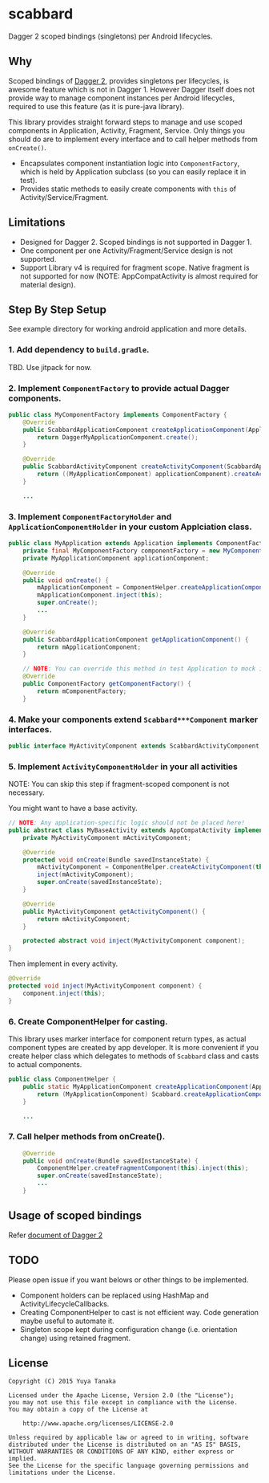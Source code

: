 scabbard
=================

Dagger 2 scoped bindings (singletons) per Android lifecycles.

## Why

Scoped bindings of [Dagger 2](https://github.com/google/dagger),
provides singletons per lifecycles, is awesome feature which is not in
Dagger 1.
However Dagger itself does not provide way to manage component instances
per Android lifecycles, required to use this feature (as it is pure-java
library).

This library provides straight forward steps to manage and use scoped
components in Application, Activity, Fragment, Service.
Only things you should do are to implement every interface and to call
helper methods from `onCreate()`.

- Encapsulates component instantiation logic into `ComponentFactory`, which is
  held by Application subclass (so you can easily replace it in test).
- Provides static methods to easily create components with `this` of
  Activity/Service/Fragment.

## Limitations

- Designed for Dagger 2. Scoped bindings is not supported in Dagger 1.
- One component per one Activity/Fragment/Service design is not
  supported.
- Support Library v4 is required for fragment scope. Native fragment is
  not supported for now (NOTE: AppCompatActivity is almost required for
  material design).

## Step By Step Setup

See example directory for working android application and more details.

### 1. Add dependency to `build.gradle`.

TBD. Use jitpack for now.

### 2. Implement `ComponentFactory` to provide actual Dagger components.

```java
public class MyComponentFactory implements ComponentFactory {
    @Override
    public ScabbardApplicationComponent createApplicationComponent(Application application) {
        return DaggerMyApplicationComponent.create();
    }

    @Override
    public ScabbardActivityComponent createActivityComponent(ScabbardApplicationComponent applicationComponent, Activity activity) {
        return ((MyApplicationComponent) applicationComponent).createActivityComponent();
    }

    ...
```

### 3. Implement `ComponentFactoryHolder` and `ApplicationComponentHolder` in your custom Applciation class.


```java
public class MyApplication extends Application implements ComponentFactoryHolder, ApplicationComponentHolder {
    private final MyComponentFactory componentFactory = new MyComponentFactory();
    private MyApplicationComponent applicationComponent;

    @Override
    public void onCreate() {
        mApplicationComponent = ComponentHelper.createApplicationComponent(this);
        mApplicationComponent.inject(this);
        super.onCreate();
        ...
    }

    @Override
    public ScabbardApplicationComponent getApplicationComponent() {
        return mApplicationComponent;
    }

    // NOTE: You can override this method in test Application to mock injected instances.
    @Override
    public ComponentFactory getComponentFactory() {
        return mComponentFactory;
    }
```


### 4. Make your components extend `Scabbard***Component` marker interfaces.

```java
public interface MyActivityComponent extends ScabbardActivityComponent {
```

### 5. Implement `ActivityComponentHolder` in your all activities

NOTE: You can skip this step if fragment-scoped component is not necessary.

You might want to have a base activity.

```java
// NOTE: Any application-specific logic should not be placed here!
public abstract class MyBaseActivity extends AppCompatActivity implements ActivityComponentHolder {
    private MyActivityComponent mActivityComponent;

    @Override
    protected void onCreate(Bundle savedInstanceState) {
        mActivityComponent = ComponentHelper.createActivityComponent(this);
        inject(mActivityComponent);
        super.onCreate(savedInstanceState);
    }

    @Override
    public MyActivityComponent getActivityComponent() {
        return mActivityComponent;
    }

    protected abstract void inject(MyActivityComponent component);
}
```

Then implement in every activity.

```java
@Override
protected void inject(MyActivityComponent component) {
    component.inject(this);
}
```

### 6. Create ComponentHelper for casting.

This library uses marker interface for component return types, as actual
component types are created by app developer.
It is more convenient if you create helper class which delegates to methods of
`Scabbard` class and casts to actual components.

```java
public class ComponentHelper {
    public static MyApplicationComponent createApplicationComponent(Application application) {
        return (MyApplicationComponent) Scabbard.createApplicationComponent(application);
    }

    ...
```

### 7. Call helper methods from onCreate().

```java
    @Override
    public void onCreate(Bundle savedInstanceState) {
        ComponentHelper.createFragmentComponent(this).inject(this);
        super.onCreate(savedInstanceState);
        ...
    }
```

## Usage of scoped bindings

Refer [document of Dagger 2](http://google.github.io/dagger/)

## TODO

Please open issue if you want belows or other things to be implemented.

- Component holders can be replaced using HashMap and ActivityLifecycleCallbacks.
- Creating ComponentHelper to cast is not efficient way. Code generation maybe
  useful to automate it.
- Singleton scope kept during configuration change (i.e. orientation change)
  using retained fragment.

## License

```
Copyright (C) 2015 Yuya Tanaka

Licensed under the Apache License, Version 2.0 (the "License");
you may not use this file except in compliance with the License.
You may obtain a copy of the License at

    http://www.apache.org/licenses/LICENSE-2.0

Unless required by applicable law or agreed to in writing, software
distributed under the License is distributed on an "AS IS" BASIS,
WITHOUT WARRANTIES OR CONDITIONS OF ANY KIND, either express or implied.
See the License for the specific language governing permissions and
limitations under the License.
```
